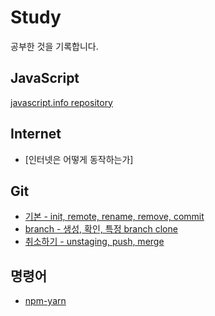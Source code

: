 # Study 
공부한 것을 기록합니다.

## JavaScript
[javascript.info repository](https://github.com/jihyunleeme/javascript.info)

## Internet
- [인터넷은 어떻게 동작하는가]

## Git
- [기본 - init, remote, rename, remove, commit](https://github.com/jihyunleeme/Study/blob/master/Git/Basics.md)
- [branch - 생성, 확인, 특정 branch clone](https://github.com/jihyunleeme/Study/blob/master/Git/Branch.md)
- [취소하기 - unstaging, push, merge](https://github.com/jihyunleeme/Study/blob/master/Git/Undoing_things.md)

## 명령어
- [npm-yarn](https://github.com/jihyunleeme/Study/blob/master/Commands/npm-yarn.md)

